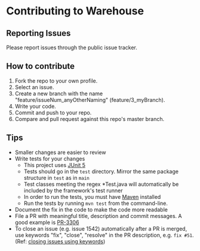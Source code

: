 # Contributing to Warehouse

## Reporting Issues

Please report issues through the public issue tracker.

## How to contribute
1. Fork the repo to your own profile.
2. Select an issue.
3. Create a new branch with the name "feature/issueNum_anyOtherNaming" (feature/3_myBranch).
4. Write your code.
5. Commit and push to your repo.
6. Compare and pull request against this repo's master branch.

## Tips
- Smaller changes are easier to review
- Write tests for your changes 
    - This project uses [JUnit 5](https://junit.org/junit5/)
    - Tests should go in the `test` directory. Mirror the same package structure in `test` as in `main`
    - Test classes meeting the regex *Test.java will automatically be included by the framework's test runner
    - In order to run the tests, you must have [Maven](https://maven.apache.org/) installed
    - Run the tests by running `mvn test` from the command-line.
- Document the fix in the code to make the code more readable
- File a PR with meaningful title, description and commit messages. A good example is [PR-3306](https://github.com/swagger-api/swagger-codegen/pull/3306)
- To close an issue (e.g. issue 1542) automatically after a PR is merged, use keywords "fix", "close", "resolve" in the PR description, e.g. `fix #51`. (Ref: [closing issues using keywords](https://help.github.com/articles/closing-issues-using-keywords/))